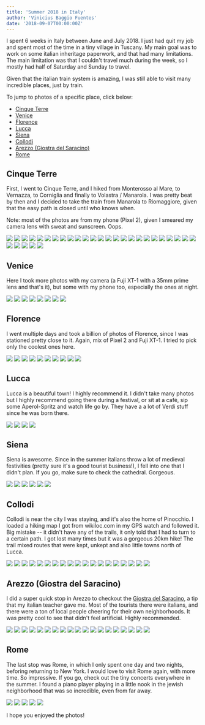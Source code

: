 ```yaml
---
title: 'Summer 2018 in Italy'
author: 'Vinicius Baggio Fuentes'
date: '2018-09-07T00:00:00Z'
---
```


I spent 6 weeks in Italy between June and July 2018. I just had quit my job and spent most of the time in a tiny village in Tuscany. My main goal was to work on some italian inheritage paperwork, and that had many limitations. The main limitation was that I couldn't travel much during the week, so I mostly had half of Saturday and Sunday to travel.

Given that the italian train system is amazing, I was still able to visit many incredible places, just by train.

To jump to photos of a specific place, click below:

- [Cinque Terre](#cinque-terre)
- [Venice](#venice)
- [Florence](#florence)
- [Lucca](#lucca)
- [Siena](#siena)
- [Collodi](#collodi)
- [Arezzo (Giostra del Saracino)](#arezzo-giostra-del-saracino)
- [Rome](#rome)

## Cinque Terre

First, I went to Cinque Terre, and I hiked from Monterosso al Mare, to Vernazza, to Corniglia and finally to Volastra / Manarola. I was pretty beat by then and I decided to take the train from Manarola to Riomaggiore, given that the easy path is closed until who knows when.

Note: most of the photos are from my phone (Pixel 2), given I smeared my camera lens with sweat and sunscreen. Oops.

![](./images/ct0.jpg)
![](./images/ct1.jpg)
![](./images/ct2.jpg)
![](./images/ct3.jpg)
![](./images/ct4.jpg)
![](./images/ct5.jpg)
![](./images/ct6.jpg)
![](./images/ct7.jpg)
![](./images/ct8.jpg)
![](./images/ct9.jpg)
![](./images/ct10.jpg)
![](./images/ct11.jpg)
![](./images/ct12.jpg)
![](./images/ct13.jpg)
![](./images/ct14.jpg)
![](./images/ct15.jpg)
![](./images/ct16.jpg)
![](./images/ct17.jpg)
![](./images/ct18.jpg)
![](./images/ct19.jpg)
![](./images/ct20.jpg)
![](./images/ct21.jpg)
![](./images/ct22.jpg)
![](./images/ct23.jpg)
![](./images/ct24.jpg)
![](./images/ct25.jpg)
![](./images/ct26.jpg)
![](./images/ct27.jpg)
![](./images/ct28.jpg)
![](./images/ct29.jpg)

## Venice

Here I took more photos with my camera (a Fuji XT-1 with a 35mm prime lens and that's it), but some with my phone too, especially the ones at night.

![](./images/venezia1.jpg)
![](./images/venezia2.jpg)
![](./images/venezia3.jpg)
![](./images/venezia4.jpg)
![](./images/venezia5.jpg)
![](./images/venezia6.jpg)
![](./images/venezia7.jpg)
![](./images/venezia8.jpg)

## Florence

I went multiple days and took a billion of photos of Florence, since I was stationed pretty close to it. Again, mix of Pixel 2 and Fuji XT-1. I tried to pick only the coolest ones here.

![](./images/florence1.jpg)
![](./images/florence2.jpg)
![](./images/florence3.jpg)
![](./images/florence4.jpg)
![](./images/florence5.jpg)
![](./images/florence6.jpg)
![](./images/florence7.jpg)
![](./images/florence8.jpg)
![](./images/florence9.jpg)
![](./images/florence10.jpg)

## Lucca

Lucca is a beautiful town! I highly recommend it. I didn't take many photos but I highly recommend going there during a festival, or sit at a café, sip some Aperol-Spritz and watch life go by. They have a a lot of Verdi stuff since he was born there.

![](./images/lucca1.jpg)
![](./images/lucca2.jpg)
![](./images/lucca3.jpg)
![](./images/lucca4.jpg)

## Siena

Siena is awesome. Since in the summer italians throw a lot of medieval festivities (pretty sure it's a good tourist business!), I fell into one that I didn't plan. If you go, make sure to check the cathedral. Gorgeous.

![](./images/siena1.jpg)
![](./images/siena2.jpg)
![](./images/siena3.jpg)
![](./images/siena4.jpg)
![](./images/siena5.jpg)
![](./images/siena6.jpg)

## Collodi

Collodi is near the city I was staying, and it's also the home of Pinocchio. I loaded a hiking map I got from wikiloc.com in my GPS watch and followed it. Big mistake -- it didn't have any of the trails, it only told that I had to turn to a certain path. I got lost many times but it was a gorgeous 20km hike! The trail mixed routes that were kept, unkept and also little towns north of Lucca.

![](./images/hike1.jpg)
![](./images/hike2.jpg)
![](./images/hike3.jpg)
![](./images/hike4.jpg)
![](./images/hike5.jpg)
![](./images/hike6.jpg)
![](./images/hike7.jpg)
![](./images/hike8.jpg)
![](./images/hike9.jpg)
![](./images/hike10.jpg)
![](./images/hike11.jpg)
![](./images/hike12.jpg)
![](./images/hike13.jpg)
![](./images/hike14.jpg)
![](./images/hike15.jpg)
![](./images/hike16.jpg)
![](./images/hike17.jpg)
![](./images/hike18.jpg)
![](./images/hike19.jpg)

## Arezzo (Giostra del Saracino)

I did a super quick stop in Arezzo to checkout the [Giostra del Saracino](http://giostradelsaracinoarezzo.it/en/), a tip that my italian teacher gave me. Most of the tourists there were italians, and there were a ton of local people cheering for their own neighborhoods. It was pretty cool to see that didn't feel artificial. Highly recommended.

![](./images/giostra0.jpg)
![](./images/giostra1.jpg)
![](./images/giostra2.jpg)
![](./images/giostra3.jpg)
![](./images/giostra4.jpg)
![](./images/giostra5.jpg)
![](./images/giostra6.jpg)
![](./images/giostra7.jpg)
![](./images/giostra8.jpg)
![](./images/giostra9.jpg)
![](./images/giostra10.jpg)
![](./images/giostra11.jpg)
![](./images/giostra12.jpg)
![](./images/giostra13.jpg)
![](./images/giostra14.jpg)
![](./images/giostra15.jpg)
![](./images/giostra16.jpg)
![](./images/giostra17.jpg)
![](./images/giostra18.jpg)

## Rome

The last stop was Rome, in which I only spent one day and two nights, beforing returning to New York. I would love to visit Rome again, with more time. So impressive. If you go, check out the tiny concerts everywhere in the summer. I found a piano player playing in a little nook in the jewish neighborhood that was so incredible, even from far away.

![](./images/rome1.jpg)
![](./images/rome2.jpg)
![](./images/rome3.jpg)
![](./images/rome4.jpg)
![](./images/rome5.jpg)

I hope you enjoyed the photos!
